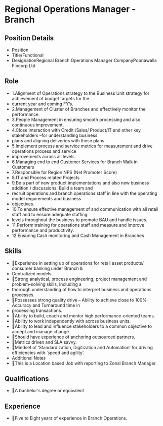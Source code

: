 # Regional Operations Manager - Branch

## Position Details

* Position
* Title/Functional
* DesignationRegional Branch Operations Manager CompanyPoonawalla Fincorp Ltd

## Role

* 1.Alignment of Operations strategy to the Business Unit strategy for achievement of budget targets for the
* current year and coming FY’s.
* 2.Management of Cluster of Branches and effectively monitor the performance.
* 3.People Management in ensuring smooth processing and also continuous improvement.
* 4.Close interaction with Credit /Sales/ Product/IT and other key stakeholders –for understanding business
* plans and aligning deliveries with these plans.
* 5.Implement process and service metrics for measurement and drive operations process and service
* improvements across all levels.
* 6.Managing end to end Customer Services for Branch Walk in Customers
* 7.Responsible for Region NPS (Net Promoter Score)
* 8.IT and Process related Projects
* 9.Be a part of new product implementations and also new business addition / discussions. Build a team and
* recruit operations and branch operations staff in line with the operating model requirements and business
* objectives.
* 10.To ensure effective management of and communication with all retail staff and to ensure adequate staffing
* levels throughout the business to promote BAU and handle issues.
* 11.Perform training for operations staff and measure and improve performance and productivity.
* 12.Ensuring Cash monitoring and Cash Management in Branches

## Skills

* Experience in setting up of operations for retail asset products/ consumer banking under Branch &
* Centralized models.
* Strong analytical, process engineering, project management and problem-solving skills, including a
* thorough understanding of how to interpret business and operations processes.
* Possesses strong quality drive – Ability to achieve close to 100% Accuracy and Turnaround time in
* processing transactions.
* Ability to build, coach and mentor high performance-oriented teams.
* Ability to work independently with across business units.
* Ability to lead and influence stakeholders to a common objective to accept and manage change.
* Should have experience of anchoring outsourced partners.
* Metrics driven and SLA savvy.
* Mindset of ‘Standardization, Digitization and Automation’ for driving efficiencies with ‘speed and agility’.
* Additional Notes
* This is a Location based Job with reporting to Zonal Branch Manager.

## Qualifications

* A bachelor's degree or equivalent

## Experience

* Five to Eight years of experience in Branch Operations.
